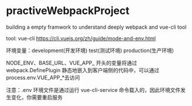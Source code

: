# practiveWebpackProject
building a empty framwork to understand deeply webpack and vue-cli tool

tool: vue-cli https://cli.vuejs.org/zh/guide/mode-and-env.html

环境变量：development(开发环境) test(测试环境) production(生产环境)

NODE_ENV、BASE_URL、VUE_APP_ 开头的变量将通过 webpack.DefinePlugin 静态地嵌入到客户端侧的代码中，可以通过process.env.VUE_APP_*去访问

注意：.env 环境文件是通过运行 vue-cli-service 命令载入的，因此环境文件发生变化，你需要重启服务
